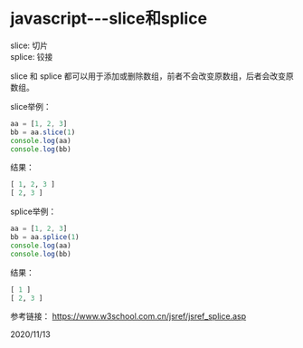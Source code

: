 # javascript---slice和splice

slice: 切片  
splice: 铰接  

slice 和 splice 都可以用于添加或删除数组，前者不会改变原数组，后者会改变原数组。  

slice举例：  
```js
aa = [1, 2, 3]
bb = aa.slice(1)
console.log(aa)
console.log(bb)
```
结果：  
```r
[ 1, 2, 3 ]
[ 2, 3 ]
```

splice举例：  
```js
aa = [1, 2, 3]
bb = aa.splice(1)
console.log(aa)
console.log(bb)
```
结果：  
```r
[ 1 ]
[ 2, 3 ]
```

参考链接： https://www.w3school.com.cn/jsref/jsref_splice.asp  


2020/11/13  
